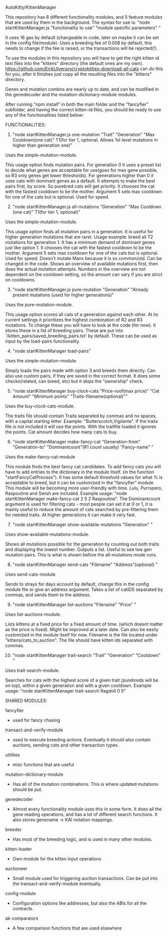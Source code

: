 AutoKitty/KittenManager

This repository has 8 different functionality modules, and 5 feature modules that are used by them in the background. The syntax for use is: "node startKittenManager.js "functionality to use" "module specific parameters" "

It uses 16 gas by default (changeable in code, later on maybe it can be set in the config file/module). Uses a breeding fee of 0.008 by default, this needs to change if the fee is raised, or the transactions will be rejected(!).

To use the modules in this repository you will have to get the right kitten id text files into the "kittens" directory (the default ones are my own). https://github.com/EirikUlversoy/cryptokitties-download-all-cats can do this for you, after it finishes just copy all the resulting files into the "kittens" directory.

Genes and mutation combos are nearly up to date, and can be modified in the genedecoder and the mutation-dictionary-module modules.

After running "npm install" in both the main folder and the "fancyfier" subfolder, and having the correct kitten-id files, you should be ready to use any of the functionalities listed below:


FUNCTIONALITIES:

1. "node startKittenManager.js one-mutation "Trait" "Generation" "Max Cooldown(one cat)" T1(for tier 1, optional. Allows 1st level mutations in higher than generation one)"

Uses the simple-mutation-module.

This usage option finds mutation pairs. For generation 0 it uses a preset list to decide what genes are acceptable for use(goes for max gene possible, so R3 only genes get lower thresholds). For generations higher than 0 it uses cats with dominant genes as a default. It attempts to make the best pairs first, by score. So purebred cats will get priority. It chooses the cat with the fastest cooldown to be the mother. Argument 5 sets max cooldown for one of the cats but is optional. Used for speed.

2. "node startKittenManager.js all-mutations "Generation" "Max Cooldown (one cat)" T1(for tier 1, optional)"

Uses the simple-mutation-module.

This usage option finds all mutation pairs in a generation. It is useful for higher generation mutations that are rarer. Usage example: breed all T2 mutations for generation 1. It has a minimum demand of dominant genes just like option 1. It chooses the cat with the fastest cooldown to be the mother. Argument 5 sets max cooldown for one of the cats but is optional. Used for speed. Doesn't mutate Manx because it is so common/old. Can be changed in the code. Shows an overview of available mutations first, then does the actual mutation attempts. Numbers in the overview are not dependent on the cooldown setting, so the amount can vary if you are strict on cooldowns.

3. "node startKittenManager.js pure-mutation "Generation" "Already present mutations (used for higher generations)"

Uses the pure-mutation-module.

This usage option scores all cats of a generation against each other. At its current settings it prioritizes the highest combination of R2 and R3 mutations. To change these you will have to look at the code (for now). It stores these in a list of breeding pairs. These are put into '/kitten_pairs/saved_breeding_pairs.txt' by default. These can be used as input by the load-pairs functionality.

4. "node startKittenManager load-pairs"

Uses the simple-mutation-module.

Simply loads the pairs made with option 3 and breeds them directly. Can also use custom pairs, if they are saved in the correct format. It does some checks(related, can breed, etc) but it skips the "ownership" check.

5. "node startKittenManager buy-clock-cats "Price-roof(max price)" "Cat Amount"  "Minimum points" "Traits-filename(optional)""

Uses the buy-clock-cats-module.

The traits file should contain Traits separated by commas and no spaces, with a capital starting letter. Example: "Butterscotch,Vigilante". If the traits file is not included it will use the points. With the traitfile loaded it ignores the points. Cat amount decides how many cats to buy.

6. "node startKittenManager make-fancy-cat "Generation-from" "Generation-to" "Dominantcount"(R1 count usually) "Fancy-name" "

Uses the make-fancy-cat-module

This module finds the best fancy cat candidates. To add fancy cats you will have to add entries to the dictionary in the module itself. (in the function "startFancyCatProcess"). It has some default threshold values for what % is acceptable to breed, but it can be customized in the "fancyfier" module. This module will be becoming more user-friendly with time. Lulu, Purrspero, Raspoutine and Swish are included. Example usage: "node startKittenManager make-fancy-cat 2 5 2 Raspoutine". The Dominantcount argument is used for filtering cats - most people can set it at 0 or 1, it is mainly useful to reduce the amount of cats searched by pre-filtering them for needed traits. At higher generations it can make it very fast.

7. "node startKittenManager show-available-mutations "Generation" "

Uses show-available-mutations-module.

Shows all mutations possible for the generation by counting out both traits and displaying the lowest number. Outputs a list. Useful to see low gen mutation pairs. This is what is shown before the all-mutations mode runs.

8. "node startKittenManager send-cats "Filename" "Address"(optional) "

Uses send-cats-module.

Sends to strays for days account by default, change this in the config module file or give an address argument. Takes a list of catIDS separated by commas, and sends them to the address.

9. "node startKittenManager list-auctions "Filename" "Price" "

Uses list-auctions-module.

Lists kittens at a fixed price for a fixed amount of time. (which doesnt matter as the price is fixed). Might be improved at a later date. Can also be easily customized in the module itself for now. Filename is the file located under "kittens/cats_to_auction". The file should have kitten ids separated with commas.

10. "node startKittenManager trait-search "Trait" "Generation" "Cooldown" "

Uses trait-search-module.

Searches for cats with the highest score of a given trait (purebreds will be on top), within a given generation and with a given cooldown.
Example usage: "node startKittenManager trait-search Ragdoll 0 5"

SHARED MODULES:

fancyfier
- used for fancy chasing

transact-and-verify-module
- used to execute breeding actions. Eventually it should also contain auctions, sending cats and other transaction types.

utilities
- misc functions that are useful

mutation-dictionary-module
- Has all of the mutation combinations. This is where updated mutations should be put.

genedecoder
- Almost every functionality module uses this in some form. It does all the gene reading operations, and has a lot of different search functions. It also stores genename -> KAI notation mappings. 

breeder
- Has most of the breeding logic, and is used in many other modules.

kitten-loader
- Own module for the kitten input operations

auctioneer
- Small module used for triggering auction transactions. Can be put into the transact-and-verify-module eventually.

config-module
- Configuration options like addresses, but also the ABIs for all the contracts.

ak-comparators
- A few comparison functions that are used elsewhere

